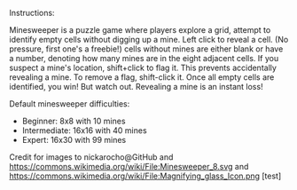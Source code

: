 Instructions:

Minesweeper is a puzzle game where players explore a grid, attempt to identify empty cells without digging up a mine. Left click to reveal a cell. (No pressure, first one's a freebie!) cells without mines are either blank or have a number, denoting how many mines are in the eight adjacent cells. If you suspect a mine's location, shift+click to flag it. This prevents accidentally revealing a mine. To remove a flag, shift-click it. Once all empty cells are identified, you win! But watch out. Revealing a mine is an instant loss!

Default minesweeper difficulties:
  - Beginner: 8x8 with 10 mines
  - Intermediate: 16x16 with 40 mines
  - Expert: 16x30 with 99 mines

Credit for images to nickarocho@GitHub and https://commons.wikimedia.org/wiki/File:Minesweeper_8.svg and https://commons.wikimedia.org/wiki/File:Magnifying_glass_Icon.png [test]
